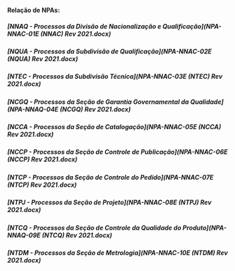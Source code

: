 **Relação de NPAs:**

##### [NNAQ - Processos da Divisão de Nacionalização e Qualificação](NPA-NNAC-01E (NNAC) Rev 2021.docx)
##### [NQUA - Processos da Subdivisão de Qualificação](NPA-NNAC-02E (NQUA) Rev 2021.docx)
##### [NTEC - Processos da Subdivisão Técnica](NPA-NNAC-03E (NTEC) Rev 2021.docx)
##### [NCGQ - Processos da Seção de Garantia Governamental da Qualidade](NPA-NNAQ-04E (NCGQ) Rev 2021.docx)
##### [NCCA - Processos da Seção de Catalogação](NPA-NNAC-05E (NCCA) Rev 2021.docx)
##### [NCCP - Processos da Seção de Controle de Publicação](NPA-NNAC-06E (NCCP) Rev 2021.docx)
##### [NTCP - Processos da Seção de Controle do Pedido](NPA-NNAC-07E (NTCP) Rev 2021.docx)
##### [NTPJ - Processos da Seção de Projeto](NPA-NNAC-08E (NTPJ) Rev 2021.docx)
##### [NTCQ - Processos da Seção de Controle da Qualidade do Produto](NPA-NNAQ-09E (NTCQ) Rev 2021.docx)
##### [NTDM - Processos da Seção de Metrologia](NPA-NNAC-10E (NTDM) Rev 2021.docx)